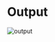 
# Output
![output](https://user-images.githubusercontent.com/59721857/154501142-e1246c0f-328d-4ab9-95f4-6b7924cb8826.jpg)